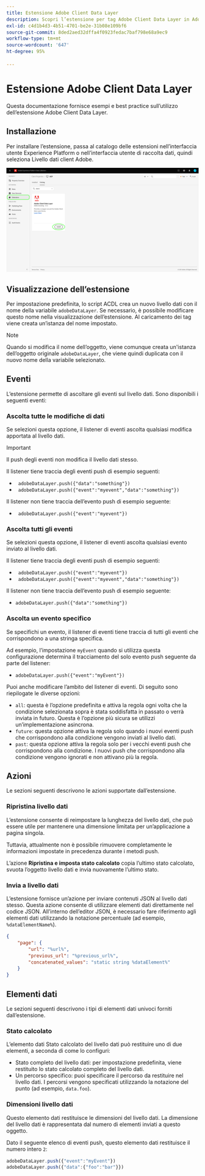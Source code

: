 ```yaml
---
title: Estensione Adobe Client Data Layer
description: Scopri l’estensione per tag Adobe Client Data Layer in Adobe Experience Platform.
exl-id: c4d1b4d3-4b51-4701-be2e-31b08e109bf6
source-git-commit: 8ded2aed32dffa4f0923fedac7baf798e68a9ec9
workflow-type: tm+mt
source-wordcount: '647'
ht-degree: 95%

---
```


# Estensione Adobe Client Data Layer

Questa documentazione fornisce esempi e best practice sull’utilizzo dell’estensione Adobe Client Data Layer.

<!-- (Missing document?)
If you would like to have more details on development consideration, [please reach this page](./dev.md). -->

## Installazione

Per installare l’estensione, passa al catalogo delle estensioni nell’interfaccia utente Experience Platform o nell’interfaccia utente di raccolta dati, quindi seleziona Livello dati client Adobe.

![Visualizzazione dell’estensione ACDL nel catalogo](./images/catalog.png)

<!-- (GitHub link?)
There is also the possibility to fork this project. You can download this github project, realize the change that you deem required for your specific use-case and re-upload it on your Organization as a private extension.
This installation will not be supported on our end.<br>
>[!NOTE]
>
> _Consider renaming the extension name in the extension.json file_ -->

## Visualizzazione dell’estensione

Per impostazione predefinita, lo script ACDL crea un nuovo livello dati con il nome della variabile `adobeDataLayer`. Se necessario, è possibile modificare questo nome nella visualizzazione dell’estensione. Al caricamento dei tag viene creata un’istanza del nome impostato.

>[!NOTE]
>
>Quando si modifica il nome dell’oggetto, viene comunque creata un&#39;istanza dell’oggetto originale `adobeDataLayer`, che viene quindi duplicata con il nuovo nome della variabile selezionato.

## Eventi

L’estensione permette di ascoltare gli eventi sul livello dati. Sono disponibili i seguenti eventi:

### Ascolta tutte le modifiche di dati

Se selezioni questa opzione, il listener di eventi ascolta qualsiasi modifica apportata al livello dati.

>[!IMPORTANT]
>
>Il push degli eventi non modifica il livello dati stesso.

Il listener tiene traccia degli eventi push di esempio seguenti:

* ` adobeDataLayer.push({"data":"something"})`
* ` adobeDataLayer.push({"event":"myevent","data":"something"})`

Il listener non tiene traccia dell’evento push di esempio seguente:

* ` adobeDataLayer.push({"event":"myevent"})`

### Ascolta tutti gli eventi

Se selezioni questa opzione, il listener di eventi ascolta qualsiasi evento inviato al livello dati.

Il listener tiene traccia degli eventi push di esempio seguenti:

* ` adobeDataLayer.push({"event":"myevent"})`
* ` adobeDataLayer.push({"event":"myevent","data":"something"})`

Il listener non tiene traccia dell’evento push di esempio seguente:

* ` adobeDataLayer.push({"data":"something"}) `

### Ascolta un evento specifico

Se specifichi un evento, il listener di eventi tiene traccia di tutti gli eventi che corrispondono a una stringa specifica.

Ad esempio, l’impostazione `myEvent` quando si utilizza questa configurazione determina il tracciamento del solo evento push seguente da parte del listener:

* `adobeDataLayer.push({"event":"myEvent"})`

Puoi anche modificare l’ambito del listener di eventi. Di seguito sono riepilogate le diverse opzioni:

* `all`: questa è l’opzione predefinita e attiva la regola ogni volta che la condizione selezionata sopra è stata soddisfatta in passato o verrà inviata in futuro. Questa è l’opzione più sicura se utilizzi un’implementazione asincrona.
* `future`: questa opzione attiva la regola solo quando i nuovi eventi push che corrispondono alla condizione vengono inviati al livello dati.
* `past`: questa opzione attiva la regola solo per i vecchi eventi push che corrispondono alla condizione. I nuovi push che corrispondono alla condizione vengono ignorati e non attivano più la regola.

## Azioni

Le sezioni seguenti descrivono le azioni supportate dall’estensione.

### Ripristina livello dati

L’estensione consente di reimpostare la lunghezza del livello dati, che può essere utile per mantenere una dimensione limitata per un’applicazione a pagina singola.

Tuttavia, attualmente non è possibile rimuovere completamente le informazioni impostate in precedenza durante i metodi push.

L’azione **Ripristina e imposta stato calcolato** copia l’ultimo stato calcolato, svuota l’oggetto livello dati e invia nuovamente l’ultimo stato.

### Invia a livello dati

L’estensione fornisce un’azione per inviare contenuti JSON al livello dati stesso. Questa azione consente di utilizzare elementi dati direttamente nel codice JSON. All’interno dell’editor JSON, è necessario fare riferimento agli elementi dati utilizzando la notazione percentuale (ad esempio, `%dataElementName%`).

```json
{
    "page": {
        "url": "%url%",
        "previous_url": "%previous_url%",
        "concatenated_values": "static string %dataElement%"
    }
}
```

## Elementi dati

Le sezioni seguenti descrivono i tipi di elementi dati univoci forniti dall’estensione.

### Stato calcolato

L’elemento dati Stato calcolato del livello dati può restituire uno di due elementi, a seconda di come lo configuri:

* Stato completo del livello dati: per impostazione predefinita, viene restituito lo stato calcolato completo del livello dati.
* Un percorso specifico: puoi specificare il percorso da restituire nel livello dati. I percorsi vengono specificati utilizzando la notazione del punto (ad esempio, `data.foo`).

### Dimensioni livello dati

Questo elemento dati restituisce le dimensioni del livello dati. La dimensione del livello dati è rappresentata dal numero di elementi inviati a questo oggetto.

Dato il seguente elenco di eventi push, questo elemento dati restituisce il numero intero `2`:

```js
adobeDataLayer.push({"event":"myEvent"})
adobeDataLayer.push({"data":{"foo":"bar"}})
```
